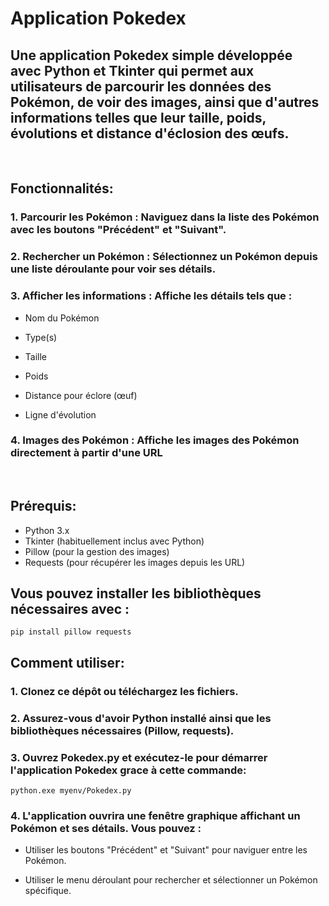 # **Application Pokedex**

## **Une application Pokedex simple développée avec Python et Tkinter qui permet aux utilisateurs de parcourir les données des Pokémon, de voir des images, ainsi que d'autres informations telles que leur taille, poids, évolutions et distance d'éclosion des œufs.**

<br>

## **Fonctionnalités:**

### 1. Parcourir les Pokémon : Naviguez dans la liste des Pokémon avec les boutons "Précédent" et "Suivant".
  
### 2. Rechercher un Pokémon : Sélectionnez un Pokémon depuis une liste déroulante pour voir ses détails.
  
### 3. Afficher les informations : Affiche les détails tels que :

- Nom du Pokémon
  
- Type(s)
  
- Taille
  
- Poids
  
- Distance pour éclore (œuf)
  
- Ligne d'évolution

### 4. Images des Pokémon : Affiche les images des Pokémon directement à partir d'une URL

<br>

## **Prérequis:**

- Python 3.x
- Tkinter (habituellement inclus avec Python)
- Pillow (pour la gestion des images)
- Requests (pour récupérer les images depuis les URL)

##  Vous pouvez installer les bibliothèques nécessaires avec :
    pip install pillow requests

## **Comment utiliser:**

### 1. Clonez ce dépôt ou téléchargez les fichiers.
### 2. Assurez-vous d'avoir Python installé ainsi que les bibliothèques nécessaires (Pillow, requests).
### 3. Ouvrez Pokedex.py et exécutez-le pour démarrer l'application Pokedex grace à cette commande:
    python.exe myenv/Pokedex.py
### 4. L'application ouvrira une fenêtre graphique affichant un Pokémon et ses détails. Vous pouvez :

- Utiliser les boutons "Précédent" et "Suivant" pour naviguer entre les Pokémon.

- Utiliser le menu déroulant pour rechercher et sélectionner un Pokémon spécifique.
